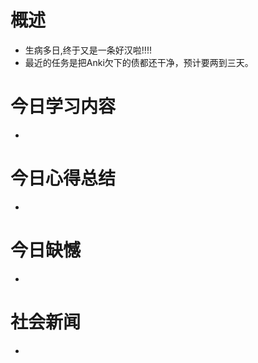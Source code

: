 # 概述
- 生病多日,终于又是一条好汉啦!!!!
- 最近的任务是把Anki欠下的债都还干净，预计要两到三天。
# 今日学习内容
- 
# 今日心得总结
- 
# 今日缺憾
- 
# 社会新闻
- 